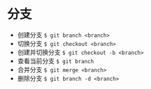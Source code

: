 # 分支
* 创建分支 `$ git branch <branch>`
* 切换分支 `$ git checkout <branch>`
* 创建并切换分支 `$ git checkout -b <branch>`
* 查看当前分支 `$ git branch`
* 合并分支 `$ git merge <branch>`
* 删除分支 `$ git branch -d <branch>`
